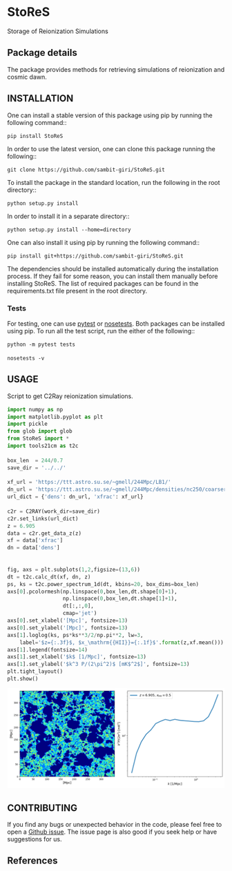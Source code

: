 # StoReS

Storage of Reionization Simulations

## Package details

The package provides methods for retrieving simulations of reionization and cosmic dawn.

## INSTALLATION

One can install a stable version of this package using pip by running the following command::

    pip install StoReS

In order to use the latest version, one can clone this package running the following::

    git clone https://github.com/sambit-giri/StoReS.git

To install the package in the standard location, run the following in the root directory::

    python setup.py install

In order to install it in a separate directory::

    python setup.py install --home=directory

One can also install it using pip by running the following command::

    pip install git+https://github.com/sambit-giri/StoReS.git

The dependencies should be installed automatically during the installation process. If they fail for some reason, you can install them manually before installing StoReS. The list of required packages can be found in the requirements.txt file present in the root directory.

### Tests

For testing, one can use [pytest](https://docs.pytest.org/en/stable/) or [nosetests](https://nose.readthedocs.io/en/latest/). Both packages can be installed using pip. To run all the test script, run the either of the following::

    python -m pytest tests
    
	nosetests -v

## USAGE

Script to get C2Ray reionization simulations.

```python
import numpy as np 
import matplotlib.pyplot as plt 
import pickle
from glob import glob
from StoReS import * 
import tools21cm as t2c 

box_len  = 244/0.7
save_dir = '../../'

xf_url = 'https://ttt.astro.su.se/~gmell/244Mpc/LB1/'
dn_url = 'https://ttt.astro.su.se/~gmell/244Mpc/densities/nc250/coarser_densities/'
url_dict = {'dens': dn_url, 'xfrac': xf_url}

c2r = C2RAY(work_dir=save_dir)
c2r.set_links(url_dict)
z = 6.905
data = c2r.get_data_z(z)
xf = data['xfrac']
dn = data['dens']


fig, axs = plt.subplots(1,2,figsize=(13,6))
dt = t2c.calc_dt(xf, dn, z)
ps, ks = t2c.power_spectrum_1d(dt, kbins=20, box_dims=box_len)
axs[0].pcolormesh(np.linspace(0,box_len,dt.shape[0]+1), 
                  np.linspace(0,box_len,dt.shape[1]+1), 
                  dt[:,:,0],
                  cmap='jet')
axs[0].set_xlabel('[Mpc]', fontsize=13)
axs[0].set_ylabel('[Mpc]', fontsize=13)
axs[1].loglog(ks, ps*ks**3/2/np.pi**2, lw=3, 
    label='$z={:.3f}$, $x_\mathrm{{HII}}={:.1f}$'.format(z,xf.mean()))
axs[1].legend(fontsize=14)
axs[1].set_xlabel('$k$ [1/Mpc]', fontsize=13)
axs[1].set_ylabel('$k^3 P/(2\pi^2)$ [mK$^2$]', fontsize=13)
plt.tight_layout()
plt.show()

```

<img src="images/LB1_z6p905.png" width="600">


## CONTRIBUTING

If you find any bugs or unexpected behavior in the code, please feel free to open a [Github issue](https://github.com/sambit-giri/StoReS/issues). The issue page is also good if you seek help or have suggestions for us. 

## References


